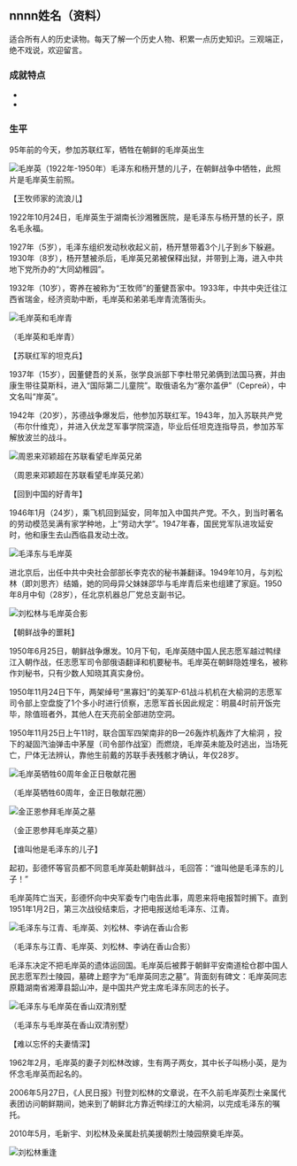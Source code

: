 ## nnnn姓名（资料）

适合所有人的历史读物。每天了解一个历史人物、积累一点历史知识。三观端正，绝不戏说，欢迎留言。  

### 成就特点

- ​
- ​


### 生平

95年前的今天，参加苏联红军，牺牲在朝鲜的毛岸英出生

![毛岸英（1922年-1950年）毛泽东和杨开慧的儿子，在朝鲜战争中牺牲，此照片是毛岸英生前照。](毛岸英（1922年-1950年）毛泽东和杨开慧的儿子，在朝鲜战争中牺牲，此照片是毛岸英生前照。.jpg)

【王牧师家的流浪儿】

1922年10月24日，毛岸英生于湖南长沙湘雅医院，是毛泽东与杨开慧的长子，原名毛永福。

1927年（5岁），毛泽东组织发动秋收起义前，杨开慧带着3个儿子到乡下躲避。1930年（8岁），杨开慧被杀后，毛岸英兄弟被保释出狱，并带到上海，进入中共地下党所办的“大同幼稚园”。

1932年（10岁），寄养在被称为“王牧师”的董健吾家中。1933年，中共中央迁往江西省瑞金，经济资助中断，毛岸英和弟弟毛岸青流落街头。

![毛岸英和毛岸青](毛岸英和毛岸青.jpeg)

（毛岸英和毛岸青）

【苏联红军的坦克兵】

1937年（15岁），因董健吾的关系，张学良派部下李杜带兄弟俩到法国马赛，并由康生带往莫斯科，进入“国际第二儿童院”。取俄语名为“塞尔盖伊”（Сергей），中文名叫“岸英”。

1942年（20岁），苏德战争爆发后，他参加苏联红军。1943年，加入苏联共产党（布尔什维克），并进入伏龙芝军事学院深造，毕业后任坦克连指导员，参加苏军解放波兰的战斗。

![周恩来邓颖超在苏联看望毛岸英兄弟](周恩来邓颖超在苏联看望毛岸英兄弟.jpg)

（周恩来邓颖超在苏联看望毛岸英兄弟）

【回到中国的好青年】

1946年1月（24岁），乘飞机回到延安，同年加入中国共产党。不久，到当时著名的劳动模范吴满有家学种地，上“劳动大学”。1947年春，国民党军队进攻延安时，他和康生去山西临县发动土改。

![毛泽东与毛岸英](毛泽东与毛岸英.jpg)

进北京后，出任中共中央社会部部长李克农的秘书兼翻译。1949年10月，与刘松林（即刘思齐）结婚，她的同母异父妹妹邵华与毛岸青后来也组建了家庭。1950年8月中旬（28岁），任北京机器总厂党总支副书记。

![刘松林与毛岸英合影](刘松林与毛岸英合影.jpg)



【朝鲜战争的噩耗】

1950年6月25日，朝鲜战争爆发。10月下旬，毛岸英随中国人民志愿军越过鸭绿江入朝作战，任志愿军司令部俄语翻译和机要秘书。毛岸英在朝鲜隐姓埋名，被称作刘秘书，只有少数人知晓其真实身份。

1950年11月24日下午，两架绰号“黑寡妇”的美军P-61战斗机机在大榆洞的志愿军司令部上空盘旋了1个多小时进行侦察，志愿军首长因此规定：明晨4时前开饭完毕，除值班者外，其他人在天亮前全部进防空洞。

1950年11月25日上午11时，联合国军四架南非的B—26轰炸机轰炸了大榆洞 ，投下的凝固汽油弹击中茅屋（司令部作战室）而燃烧，毛岸英未能及时逃出，当场死亡，尸体无法辨认，靠他生前戴的苏联手表残骸才确认，年仅28岁。

![毛岸英牺牲60周年金正日敬献花圈](毛岸英牺牲60周年金正日敬献花圈.jpg)

（毛岸英牺牲60周年，金正日敬献花圈）

![金正恩参拜毛岸英之墓](金正恩参拜毛岸英之墓.jpeg)

（金正恩参拜毛岸英之墓）

【谁叫他是毛泽东的儿子】

起初，彭德怀等官员都不同意毛岸英赴朝鲜战斗，毛回答：“谁叫他是毛泽东的儿子！”

毛岸英阵亡当天，彭德怀向中央军委专门电告此事，周恩来将电报暂时搁下。直到1951年1月2日，第三次战役结束后，才把电报送给毛泽东、江青。

![毛泽东与江青、毛岸英、刘松林、李讷在香山合影](毛泽东与江青、毛岸英、刘松林、李讷在香山合影.jpg)

（毛泽东与江青、毛岸英、刘松林、李讷在香山合影）

毛泽东决定不把毛岸英的遗体运回国。毛岸英后被葬于朝鲜平安南道桧仓郡中国人民志愿军烈士陵园，墓碑上题字为“毛岸英同志之墓”。背面刻有碑文：毛岸英同志原籍湖南省湘潭县韶山冲，是中国共产党主席毛泽东同志的长子。

![毛泽东与毛岸英在香山双清别墅](毛泽东与毛岸英在香山双清别墅.jpg)

（毛泽东与毛岸英在香山双清别墅）

【难以忘怀的夫妻情深】

1962年2月，毛岸英的妻子刘松林改嫁，生有两子两女，其中长子叫杨小英，是为怀念毛岸英而起名的。

2006年5月27日，《人民日报》刊登刘松林的文章说，在不久前毛岸英烈士亲属代表团访问朝鲜期间，她来到了朝鲜北方靠近鸭绿江的大榆洞，以完成毛泽东的嘱托。

2010年5月，毛新宇、刘松林及亲属赴抗美援朝烈士陵园祭奠毛岸英。

![刘松林重逢](刘松林重逢.jpg)



